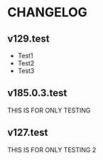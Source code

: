# CHANGELOG

## v129.test
- Test1
- Test2
- Test3

## v185.0.3.test
THIS IS FOR ONLY TESTING

## v127.test
THIS IS FOR ONLY TESTING 2